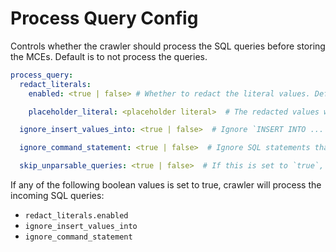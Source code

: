 # Process Query Config

Controls whether the crawler should process the SQL queries before storing the MCEs. Default is to not process the queries.

```yaml
process_query:
  redact_literals:
    enabled: <true | false> # Whether to redact the literal values. Default is `false`.

    placeholder_literal: <placeholder literal>  # The redacted values will be replaced by this placeholder string. Default is '<REDACTED>'.

  ignore_insert_values_into: <true | false>  # Ignore `INSERT INTO ... VALUES` expressions. These expressions don't have any lineage information, and are often very large in size. Default is `false`.

  ignore_command_statement: <true | false>  # Ignore SQL statements that are parsed as COMMANDs. This is for platform specific SQL commands such as `CREATE USER`. Default is `false`.

  skip_unparsable_queries: <true | false>  # If this is set to `true`, when Sqlglot fails to parse a query we skip it from the collected MCE. Default is `false`, meaning we pass through any query we are unable to parse.
```

If any of the following boolean values is set to true, crawler will process the incoming SQL queries:

- `redact_literals.enabled`
- `ignore_insert_values_into`
- `ignore_command_statement`
